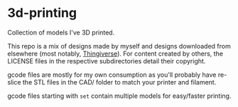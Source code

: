 # 3d-printing
Collection of models I've 3D printed.

This repo is a mix of designs made by myself and designs downloaded from elsewhere (most notably, [Thingiverse](https://www.thingiverse.com/)).
For content created by others, the LICENSE files in the respective subdirectories detail their copyright.

gcode files are mostly for my own consumption as you'll probably have re-slice the STL files in the CAD/ folder to match your printer and filament.

gcode files starting with `set` contain multiple models for easy/faster printing.
